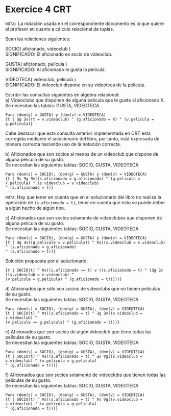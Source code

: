 # Exercice 4 CRT

`NOTA:` La notación usada en el correspondiente documento es la que quiere el profesor en cuanto a cálculo relacional
de tuplas.

Sean las relaciones siguientes: 

SOCIO( aficionado, videoclub )\
SIGNIFICADO: El aficionado es socio de videoclub. 

GUSTA( aficionado, película )\
SIGNIFICADO: Al aficionado le gusta la película. 

VIDEOTECA( videoclub, película )\
SIGNIFICADO: El videoclub dispone en su videoteca de la película. 

Escribir las consultas siguientes en álgebra relacional:\
a) Videoclubs que disponen de alguna película que le guste al aficionado X.\
Se necesitan las tablas: GUSTA, VIDEOTECA
```
Para (dom(g) = GUSTA) y (dom(v) = VIDEOTECA)
{t | ∃g ∃v((t = v.videoclub) ^ (g.aficionado = X) ^ (v.pelicula = g.pelicula)} 
```

Cabe destacar que esta consulta anterior implementada en CRT está corregida mediante el solucionario del libro,
por tanto, está expresada de manera correcta haciendo uso de la notación correcta.

b) Aficionados que son socios al menos de un videoclub que dispone de alguna película de
su gusto.\
Se necesitan las siguientes tablas: SOCIO, GUSTA, VIDEOTECA
```
Para (dom(s) = SOCIO), (dom(g) = GUSTA) y (dom(v) = VIDEOTECA)
{t | ∃s ∃g ∃v((s.aficionado = g.aficionado) ^ (g.pelicula = v.pelicula) ^ (s.videoclub = v.videoclub) 
^ (s.aficionado = t)}
```

`NOTA`: Hay que tener en cuenta que en el solucionario del libro no realiza la operación de `(s.aficionado = t)`,
tener en cuenta que esto se puede deber a algún hecho de algún tipo.

c) Aficionados que son socios solamente de videoclubes que disponen de alguna película de
su gusto.\
Se necesitan las siguientes tablas: SOCIO, GUSTA, VIDEOTECA
```
Para (dom(s) = SOCIO), (dom(g) = GUSTA) y (dom(v) = VIDEOTECA)
{t | ∃g ∃v((g.pelicula = v.pelicula)) ^ ∀s((s.videoclub = v.videoclub) ^ (s.aficionado = g.aficionado) 
^ (s.aficionado = t))}
```

Solución propuesta por el solucionario:
```
{t | SOCIO(t) ^ ∀s((s.aficionado ¬= t) v ((s.aficionado = t) ^ (∃g ∃v ((s.videoclub = v.videoclub) ^
(v.pelicula = g.pelicula) ^ (g.aficionado = t)))))}
```

d) Aficionados que sólo son socios de videoclubs que no tienen películas de su gusto.\
Se necesitan las siguientes tablas: SOCIO, GUSTA, VIDEOTECA
```
Para (dom(s) = SOCIO), (dom(g) = GUSTA), (dom(v) = VIDEOTECA)
{t | SOCIO(t) ^ ∀s((s.aficionado = t) ^ ∃g ∃v((s.videoclub = v.videoclub) ^ 
(v.pelicula ¬= g.pelicula) ^ (g.aficionado = t)))}
```

e) Aficionados que son socios de algún videoclub que tiene todas las películas de su gusto.\
Se necesitan las siguientes tablas: SOCIO, GUSTA, VIDEOTECA
```
Para (dom(s) = SOCIO), (dom(g) = GUSTA), (dom(v) = VIDEOTECA)
{t | SOCIO(t) ^ ∀s((s.aficionado = t) ^ ∃v ∀g((s.videoclub = v.videoclub) ^ (v.pelicula = g.pelicula)
^ (g.aficionado = t)))}
```

f) Aficionados que son socios solamente de videoclubs que tienen todas las películas de su
gusto.\
Se necesitan las siguientes tablas: SOCIO, GUSTA, VIDEOTECA
```
Para (dom(s) = SOCIO), (dom(g) = GUSTA), (dom(v) = VIDEOTECA)
{t | SOCIO(t) ^ ∀s((s.aficionado = t) ^ ∀v ∀g((v.videoclub = s.videoclub) ^ (v.pelicula = g.pelicula)
^ (g.aficionado = t)))}
```

